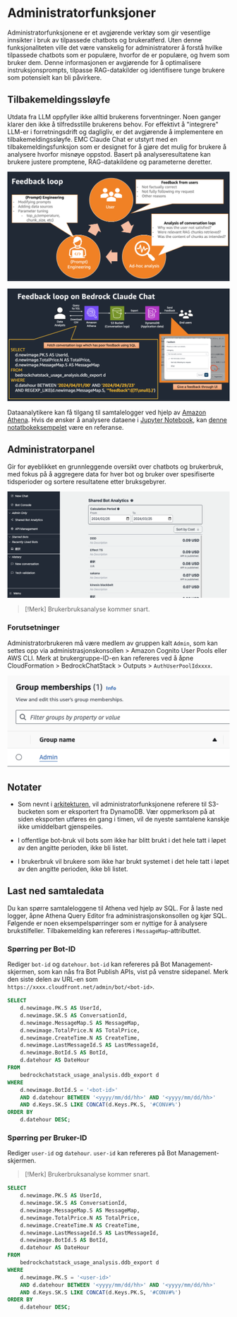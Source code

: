 # Administratorfunksjoner

Administratorfunksjonene er et avgjørende verktøy som gir vesentlige innsikter i bruk av tilpassede chatbots og brukeratferd. Uten denne funksjonaliteten ville det være vanskelig for administratorer å forstå hvilke tilpassede chatbots som er populære, hvorfor de er populære, og hvem som bruker dem. Denne informasjonen er avgjørende for å optimalisere instruksjonsprompts, tilpasse RAG-datakilder og identifisere tunge brukere som potensielt kan bli påvirkere.

## Tilbakemeldingssløyfe

Utdata fra LLM oppfyller ikke alltid brukerens forventninger. Noen ganger klarer den ikke å tilfredsstille brukerens behov. For effektivt å "integrere" LLM-er i forretningsdrift og dagligliv, er det avgjørende å implementere en tilbakemeldingssløyfe. EMC Claude Chat er utstyrt med en tilbakemeldingsfunksjon som er designet for å gjøre det mulig for brukere å analysere hvorfor misnøye oppstod. Basert på analyseresultatene kan brukere justere promptene, RAG-datakildene og parameterne deretter.

![](./imgs/feedback_loop.png)

![](./imgs/feedback-using-claude-chat.png)

Dataanalytikere kan få tilgang til samtalelogger ved hjelp av [Amazon Athena](https://aws.amazon.com/jp/athena/). Hvis de ønsker å analysere dataene i [Jupyter Notebook](https://jupyter.org/), kan [denne notatbokeksempelet](../examples/notebooks/feedback_analysis_example.ipynb) være en referanse.

## Administratorpanel

Gir for øyeblikket en grunnleggende oversikt over chatbots og brukerbruk, med fokus på å aggregere data for hver bot og bruker over spesifiserte tidsperioder og sortere resultatene etter bruksgebyrer.

![](./imgs/admin_bot_analytics.png)

> [!Merk]
> Brukerbruksanalyse kommer snart.

### Forutsetninger

Administratorbrukeren må være medlem av gruppen kalt `Admin`, som kan settes opp via administrasjonskonsollen > Amazon Cognito User Pools eller AWS CLI. Merk at brukergruppe-ID-en kan refereres ved å åpne CloudFormation > BedrockChatStack > Outputs > `AuthUserPoolIdxxxx`.

![](./imgs/group_membership_admin.png)

## Notater

- Som nevnt i [arkitekturen](../README.md#architecture), vil administratorfunksjonene referere til S3-bucketen som er eksportert fra DynamoDB. Vær oppmerksom på at siden eksporten utføres én gang i timen, vil de nyeste samtalene kanskje ikke umiddelbart gjenspeiles.

- I offentlige bot-bruk vil bots som ikke har blitt brukt i det hele tatt i løpet av den angitte perioden, ikke bli listet.

- I brukerbruk vil brukere som ikke har brukt systemet i det hele tatt i løpet av den angitte perioden, ikke bli listet.

## Last ned samtaledata

Du kan spørre samtaleloggene til Athena ved hjelp av SQL. For å laste ned logger, åpne Athena Query Editor fra administrasjonskonsollen og kjør SQL. Følgende er noen eksempelspørringer som er nyttige for å analysere brukstilfeller. Tilbakemelding kan refereres i `MessageMap`-attributtet.

### Spørring per Bot-ID

Rediger `bot-id` og `datehour`. `bot-id` kan refereres på Bot Management-skjermen, som kan nås fra Bot Publish APIs, vist på venstre sidepanel. Merk den siste delen av URL-en som `https://xxxx.cloudfront.net/admin/bot/<bot-id>`.

```sql
SELECT
    d.newimage.PK.S AS UserId,
    d.newimage.SK.S AS ConversationId,
    d.newimage.MessageMap.S AS MessageMap,
    d.newimage.TotalPrice.N AS TotalPrice,
    d.newimage.CreateTime.N AS CreateTime,
    d.newimage.LastMessageId.S AS LastMessageId,
    d.newimage.BotId.S AS BotId,
    d.datehour AS DateHour
FROM
    bedrockchatstack_usage_analysis.ddb_export d
WHERE
    d.newimage.BotId.S = '<bot-id>'
    AND d.datehour BETWEEN '<yyyy/mm/dd/hh>' AND '<yyyy/mm/dd/hh>'
    AND d.Keys.SK.S LIKE CONCAT(d.Keys.PK.S, '#CONV#%')
ORDER BY
    d.datehour DESC;
```

### Spørring per Bruker-ID

Rediger `user-id` og `datehour`. `user-id` kan refereres på Bot Management-skjermen.

> [!Merk]
> Brukerbruksanalyse kommer snart.

```sql
SELECT
    d.newimage.PK.S AS UserId,
    d.newimage.SK.S AS ConversationId,
    d.newimage.MessageMap.S AS MessageMap,
    d.newimage.TotalPrice.N AS TotalPrice,
    d.newimage.CreateTime.N AS CreateTime,
    d.newimage.LastMessageId.S AS LastMessageId,
    d.newimage.BotId.S AS BotId,
    d.datehour AS DateHour
FROM
    bedrockchatstack_usage_analysis.ddb_export d
WHERE
    d.newimage.PK.S = '<user-id>'
    AND d.datehour BETWEEN '<yyyy/mm/dd/hh>' AND '<yyyy/mm/dd/hh>'
    AND d.Keys.SK.S LIKE CONCAT(d.Keys.PK.S, '#CONV#%')
ORDER BY
    d.datehour DESC;
```